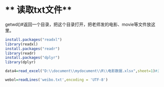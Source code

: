 # ** 读取txt文件**  

getwd()#返回一个目录，把这个目录打开，把老师发的电影、movie等文件放这里。

```r
install.packages("readxl")
library(readxl)
install.packages("readr")
library(readr)
install.packages("dplyr")
library(dplyr)
```

```r
data4=read_excel("D:\\document\\mydocument\\R\\电影数据.xlsx",sheet=1)#注意文件目录的写法双斜杠,如果放在上面写的文件目录这里可以不用写文件地址。
```

```r
webol=readLines('weibo.txt',encoding = 'UTF-8')
```
